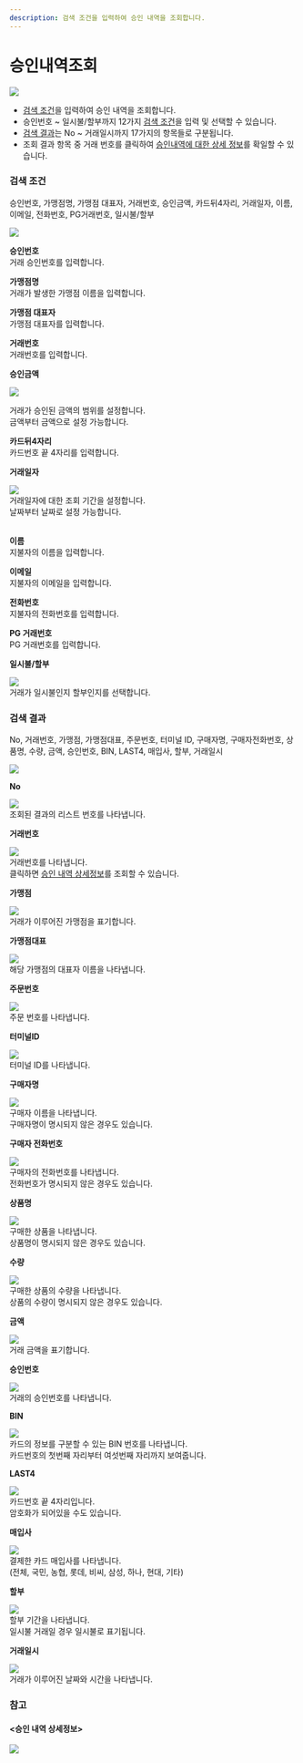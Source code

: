 ```yaml
---
description: 검색 조건을 입력하여 승인 내역을 조회합니다.
---
```


# 승인내역조회

![](../.gitbook/assets/가맹점\_승인내역조회.jpeg)

* [검색 조건](undefined-3.md#undefined)을 입력하여 승인 내역을 조회합니다.
* 승인번호 \~ 일시불/할부까지 12가지 [검색 조건](undefined-3.md#undefined)을 입력 및 선택할 수 있습니다.
* [검색 결과](undefined-3.md#undefined-1)는 No \~ 거래일시까지 17가지의 항목들로 구분됩니다.
* 조회 결과 항목 중 거래 번호를 클릭하여 [승인내역에 대한 상세 정보](undefined-3.md#less-than-greater-than)를 확일할 수 있습니다.

### 검색 조건

승인번호, 가맹점명, 가맹점 대표자, 거래번호, 승인금액, 카드뒤4자리, 거래일자, 이름, 이메일, 전화번호, PG거래번호, 일시불/할부

![](../.gitbook/assets/가맹점\_승인내역조회\_검색조건.jpeg)

**승인번호**\
거래 승인번호를 입력합니다.



**가맹점명**\
거래가 발생한 가맹점 이름을 입력합니다.



**가맹점 대표자**\
가맹점 대표자를 입력합니다.



**거래번호**\
거래번호를 입력합니다.



**승인금액**

![](../.gitbook/assets/대행사\_승인내역조회\_승인금액.jpeg)

거래가 승인된 금액의 범위를 설정합니다.\
금액부터 금액으로 설정 가능합니다.



**카드뒤4자리**\
카드번호 끝 4자리를 입력합니다.



**거래일자**

![](<../.gitbook/assets/가맹점\_리스크관리\_거래일자 (1).jpeg>)\
거래일자에 대한 조회 기간을 설정합니다.\
날짜부터 날짜로 설정 가능합니다.

\
**이름**\
지불자의 이름을 입력합니다.



**이메일**\
지불자의 이메일을 입력합니다.



**전화번호**\
지불자의 전화번호를 입력합니다.



**PG 거래번호**\
PG 거래번호를 입력합니다.



**일시불/할부**

![](../.gitbook/assets/대행사\_승인내역조회\_일시불할부.jpeg)\
거래가 일시불인지 할부인지를 선택합니다.









### 검색 결과

No, 거래번호, 가맹점, 가맹점대표, 주문번호, 터미널 ID, 구매자명, 구매자전화번호, 상품명, 수량, 금액,  승인번호, BIN, LAST4, 매입사, 할부, 거래일시

![](../.gitbook/assets/대행사\_승인내역조회\_검색결과.jpeg)

**No**

![](../.gitbook/assets/대행사\_매입현황조회\_no.jpeg)\
조회된 결과의 리스트 번호를 나타냅니다.



**거래번호**

![](<../.gitbook/assets/Inked대행사\_매입현황조회\_거래번호\_LI (1).jpg>)\
거래번호를 나타냅니다.\
클릭하면 [승인 내역 상세정보](undefined-3.md#less-than-greater-than)를 조회할 수 있습니다.



**가맹점**

![](../.gitbook/assets/Inked대행사\_승인내역조회\_가맹점\_LI.jpg)\
거래가 이루어진 가맹점을 표기합니다.



**가맹점대표**

![](../.gitbook/assets/Inked대행사\_매입현황조회\_가맹점대표\_LI.jpg)\
해당 가맹점의 대표자 이름을 나타냅니다.



**주문번호**

![](<../.gitbook/assets/Inked대행사\_매입현황조회\_주문번호\_LI (1).jpg>)\
주문 번호를 나타냅니다.



**터미널ID**

![](<../.gitbook/assets/대행사\_터미널조회\_터미널ID (4).jpeg>)\
터미널 ID를 나타냅니다.



**구매자명**

![](../.gitbook/assets/Inked대행사\_승인내역조회\_구매자명\_LI.jpg)\
구매자 이름을 나타냅니다.\
구매자명이 명시되지 않은 경우도 있습니다.



**구매자 전화번호**

![](../.gitbook/assets/Inked대행사\_승인내역조회\_구매자전화번호\_LI.jpg)\
구매자의 전화번호를 나타냅니다.\
전화번호가 명시되지 않은 경우도 있습니다.



**상품명**

![](../.gitbook/assets/대행사\_승인내역조회\_상품명.jpeg)\
구매한 상품을 나타냅니다.\
상품명이 명시되지 않은 경우도 있습니다.



**수량**

![](../.gitbook/assets/대행사\_승인내역조회\_수량.jpeg)\
구매한 상품의 수량을 나타냅니다.\
상품의 수량이 명시되지 않은 경우도 있습니다.



**금액**

![](../.gitbook/assets/대행사\_승인내역조회\_금액.jpeg)\
거래 금액을 표기합니다.



**승인번호**

![](../.gitbook/assets/Inked대행사\_승인내역조회\_승인번호\_LI.jpg)\
거래의 승인번호를 나타냅니다.



**BIN**

![](../.gitbook/assets/Inked대행사\_매입현황조회\_Bin\_LI.jpg)\
카드의 정보를 구분할 수 있는 BIN 번호를 나타냅니다.\
카드번호의 첫번째 자리부터 여섯번째 자리까지 보여줍니다.



**LAST4**

![](../.gitbook/assets/Inked대행사\_매입현황조회\_LAST4\_LI.jpg)\
카드번호 끝 4자리입니다.\
암호화가 되어있을 수도 있습니다.



**매입사**

![](../.gitbook/assets/대행사\_매입현황조회\_매입사\(결\).jpeg)\
결제한 카드 매입사를 나타냅니다.\
(전체, 국민, 농협, 롯데, 비씨, 삼성, 하나, 현대, 기타)



**할부**

![](../.gitbook/assets/대행사\_승인내역조회\_할부.jpeg)\
할부 기간을 나타냅니다.\
일시불 거래일 경우 일시불로 표기됩니다.



**거래일시**

![](../.gitbook/assets/대행사\_매입현황조회\_거래일시.jpeg)\
거래가 이루어진 날짜와 시간을 나타냅니다.





### 참고

#### <승인 내역 상세정보>

![](../.gitbook/assets/Inked대행사\_승인내역조회\_승인내역상세정보\_LI.jpg)

#### &#x20;&#x20;
